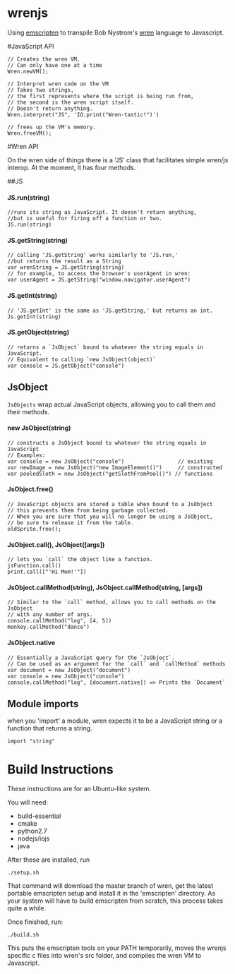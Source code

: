 # wrenjs
Using [emscripten](http://kripken.github.io/emscripten-site/)
to transpile Bob Nystrom's [wren](http://munificent.github.io/wren/) language to Javascript.

#JavaScript API

    // Creates the wren VM.
    // Can only have one at a time
    Wren.newVM();

    // Interpret wren code on the VM
    // Takes two strings,
    // the first represents where the script is being run from,
    // the second is the wren script itself.
    // Doesn't return anything.
    Wren.interpret("JS", 'IO.print("Wren-tastic!")')

    // frees up the VM's memory.
    Wren.freeVM();

#Wren API

On the wren side of things there is a 'JS' class that facilitates simple wren/js interop.
At the moment, it has four methods.

##JS
#### JS.run(string)
    //runs its string as JavaScript. It doesn't return anything,
    //but is useful for firing off a function or two.
    JS.run(string)

#### JS.getString(string)
    // calling 'JS.getString' works similarly to 'JS.run,'
    //but returns the result as a String
    var wrenString = JS.getString(string)
    // for example, to access the browser's userAgent in wren:
    var userAgent = JS.getString("window.navigator.userAgent")

#### JS.getInt(string)
    // 'JS.getInt' is the same as 'JS.getString,' but returns an int.
    Js.getInt(string)

#### JS.getObject(string)
    // returns a `JsObject` bound to whatever the string equals in JavaScript.
    // Equivalent to calling `new JsObject(object)`
    var console = JS.getObject("console")

## JsObject
`JsObjects` wrap actual JavaScript objects, allowing you to call them and their methods.

#### new JsObject(string)
    // constructs a JsObject bound to whatever the string equals in JavaScript
    // Examples:
    var console = new JsObject("console")                 // existing
    var newImage = new JsObject("new ImageElement()")     // constructed
    var pooledSloth = new JsObject("getSlothFromPool()") // functions

#### JsObject.free()
    // JavaScript objects are stored a table when bound to a JsObject
    // this prevents them from being garbage collected.
    // When you are sure that you will no longer be using a JsObject,
    // be sure to release it from the table.
    oldSprite.free();

#### JsObject.call(), JsObject([args])
    // lets you `call` the object like a function.
    jsFunction.call()
    print.call(["'Hi Mom!'"])

#### JsObject.callMethod(string), JsObject.callMethod(string, [args])
    // Similar to the `call` method, allows you to call methods on the JsObject
    // with any number of args.
    console.callMethod("log", [4, 5])
    monkey.callMethod("dance")

#### JsObject.native
    // Essentially a JavaScript query for the `JsObject`.
    // Can be used as an argument for the `call` and `callMethod` methods
    var document = new JsObject("document")
    var console = new JsObject("console")
    console.callMethod("log", [document.native]) => Prints the `Document`


## Module imports
when you 'import' a module, wren expects it to be a JavaScript string
or a function that returns a string.

    import "string"

# Build Instructions

These instructions are for an Ubuntu-like system.

You will need:
- build-essential
- cmake
- python2.7
- nodejs/iojs
- java

After these are installed, run

    ./setup.sh

That command will download the master branch of wren,
get the latest portable emscripten setup and install it in the 'emscripten' directory.
As your system will have to build emscripten from scratch,
this process takes quite a while.

Once finished, run:

    ./build.sh

This puts the emscripten tools on your PATH temporarily,
moves the wrenjs specific c files into wren's src folder,
and compiles the wren VM to Javascript.
